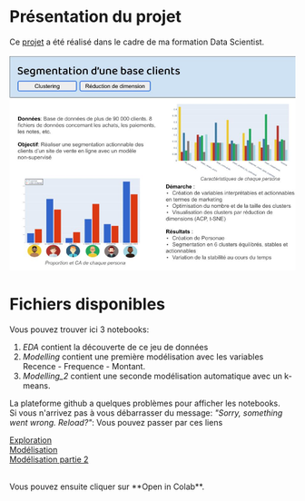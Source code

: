 # Présentation du projet 

Ce [projet](https://openclassrooms.com/fr/paths/164/projects/629/assignment) a été réalisé dans le cadre de ma formation Data Scientist. <br> <br>
![](https://github.com/MavielS/segmentation-client-e-commerce/blob/master/in-a-nutshell.jpg)


# Fichiers disponibles

Vous pouvez trouver ici 3 notebooks:
1. *EDA* contient la découverte de ce jeu de données
2. *Modelling* contient une première modélisation avec les variables Recence - Frequence - Montant.
3. *Modelling_2* contient une seconde modélisation automatique avec un k-means.

La plateforme github a quelques problèmes pour afficher les notebooks. <br>
Si vous n'arrivez pas à vous débarrasser du message: *"Sorry, something went wrong. Reload?"*: Vous pouvez passer par ces liens

[Exploration](https://nbviewer.jupyter.org/github/MavielS/segmentation-client-e-commerce/blob/master/EDA.ipynb) <br>
[Modélisation](https://nbviewer.jupyter.org/github/MavielS/segmentation-client-e-commerce/blob/master/Modelling.ipynb) <br>
[Modélisation partie 2](https://nbviewer.jupyter.org/github/MavielS/segmentation-client-e-commerce/blob/master/Modelling_2.ipynb) <br>

<br>
Vous pouvez ensuite cliquer sur **Open in Colab**.
